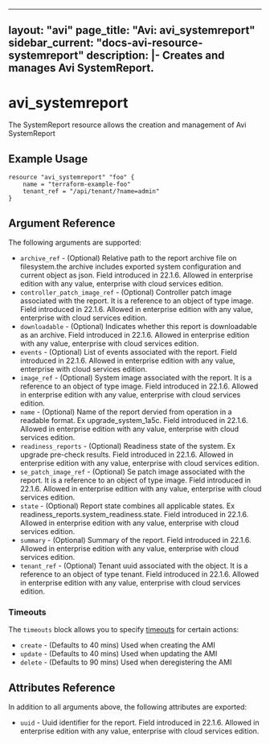 <!--
    Copyright 2021 VMware, Inc.
    SPDX-License-Identifier: Mozilla Public License 2.0
-->
---
layout: "avi"
page_title: "Avi: avi_systemreport"
sidebar_current: "docs-avi-resource-systemreport"
description: |-
  Creates and manages Avi SystemReport.
---

# avi_systemreport

The SystemReport resource allows the creation and management of Avi SystemReport

## Example Usage

```hcl
resource "avi_systemreport" "foo" {
    name = "terraform-example-foo"
    tenant_ref = "/api/tenant/?name=admin"
}
```

## Argument Reference

The following arguments are supported:

* `archive_ref` - (Optional) Relative path to the report archive file on filesystem.the archive includes exported system configuration and current object as json. Field introduced in 22.1.6. Allowed in enterprise edition with any value, enterprise with cloud services edition.
* `controller_patch_image_ref` - (Optional) Controller patch image associated with the report. It is a reference to an object of type image. Field introduced in 22.1.6. Allowed in enterprise edition with any value, enterprise with cloud services edition.
* `downloadable` - (Optional) Indicates whether this report is downloadable as an archive. Field introduced in 22.1.6. Allowed in enterprise edition with any value, enterprise with cloud services edition.
* `events` - (Optional) List of events associated with the report. Field introduced in 22.1.6. Allowed in enterprise edition with any value, enterprise with cloud services edition.
* `image_ref` - (Optional) System image associated with the report. It is a reference to an object of type image. Field introduced in 22.1.6. Allowed in enterprise edition with any value, enterprise with cloud services edition.
* `name` - (Optional) Name of the report dervied from operation in a readable format. Ex  upgrade_system_1a5c. Field introduced in 22.1.6. Allowed in enterprise edition with any value, enterprise with cloud services edition.
* `readiness_reports` - (Optional) Readiness state of the system. Ex  upgrade pre-check results. Field introduced in 22.1.6. Allowed in enterprise edition with any value, enterprise with cloud services edition.
* `se_patch_image_ref` - (Optional) Se patch image associated with the report. It is a reference to an object of type image. Field introduced in 22.1.6. Allowed in enterprise edition with any value, enterprise with cloud services edition.
* `state` - (Optional) Report state combines all applicable states. Ex  readiness_reports.system_readiness.state. Field introduced in 22.1.6. Allowed in enterprise edition with any value, enterprise with cloud services edition.
* `summary` - (Optional) Summary of the report. Field introduced in 22.1.6. Allowed in enterprise edition with any value, enterprise with cloud services edition.
* `tenant_ref` - (Optional) Tenant uuid associated with the object. It is a reference to an object of type tenant. Field introduced in 22.1.6. Allowed in enterprise edition with any value, enterprise with cloud services edition.


### Timeouts

The `timeouts` block allows you to specify [timeouts](https://www.terraform.io/docs/configuration/resources.html#timeouts) for certain actions:

* `create` - (Defaults to 40 mins) Used when creating the AMI
* `update` - (Defaults to 40 mins) Used when updating the AMI
* `delete` - (Defaults to 90 mins) Used when deregistering the AMI

## Attributes Reference

In addition to all arguments above, the following attributes are exported:

* `uuid` -  Uuid identifier for the report. Field introduced in 22.1.6. Allowed in enterprise edition with any value, enterprise with cloud services edition.

